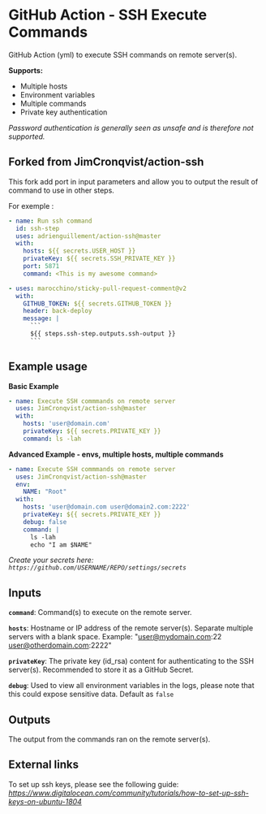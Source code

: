 # GitHub Action - SSH Execute Commands

GitHub Action (yml) to execute SSH commands on remote server(s).

**Supports:** 
- Multiple hosts
- Environment variables
- Multiple commands
- Private key authentication

*Password authentication is generally seen as unsafe and is therefore not supported.*

## Forked from JimCronqvist/action-ssh
This fork add port in input parameters and allow you to output the result of command to use in other steps.

For exemple : 

```yml
- name: Run ssh command
  id: ssh-step
  uses: adrienguillement/action-ssh@master
  with:
    hosts: ${{ secrets.USER_HOST }}
    privateKey: ${{ secrets.SSH_PRIVATE_KEY }}
    port: 5871
    command: <This is my awesome command>

- uses: marocchino/sticky-pull-request-comment@v2
  with:
    GITHUB_TOKEN: ${{ secrets.GITHUB_TOKEN }}
    header: back-deploy
    message: |
      ```
      ${{ steps.ssh-step.outputs.ssh-output }}
      ```
```

## Example usage

**Basic Example** 
```yml
- name: Execute SSH commmands on remote server
  uses: JimCronqvist/action-ssh@master
  with:
    hosts: 'user@domain.com'
    privateKey: ${{ secrets.PRIVATE_KEY }}
    command: ls -lah
```

**Advanced Example - envs, multiple hosts, multiple commands**
```yml
- name: Execute SSH commmands on remote server
  uses: JimCronqvist/action-ssh@master
  env:
    NAME: "Root"
  with:
    hosts: 'user@domain.com user@domain2.com:2222'
    privateKey: ${{ secrets.PRIVATE_KEY }}
    debug: false
    command: |
      ls -lah
      echo "I am $NAME"
```

*Create your secrets here: `https://github.com/USERNAME/REPO/settings/secrets`*

## Inputs

**`command`**:
Command(s) to execute on the remote server.

**`hosts`**: 
Hostname or IP address of the remote server(s). Separate multiple servers with a blank space.
Example: "user@mydomain.com:22 user@otherdomain.com:2222"

**`privateKey`**: The private key (id_rsa) content for authenticating to the SSH server(s). 
Recommended to store it as a GitHub Secret.

**`debug`**: Used to view all environment variables in the logs, please note that this could expose sensitive data. Default as `false`

## Outputs

The output from the commands ran on the remote server(s).

## External links

To set up ssh keys, please see the following guide:
*https://www.digitalocean.com/community/tutorials/how-to-set-up-ssh-keys-on-ubuntu-1804*
